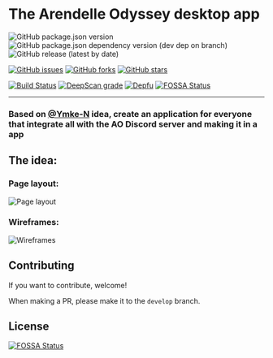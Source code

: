 # The Arendelle Odyssey desktop app

![GitHub package.json version](https://img.shields.io/github/package-json/v/arendelleodyssey/desktop-app?color=purple&style=for-the-badge)
![GitHub package.json dependency version (dev dep on branch)](https://img.shields.io/github/package-json/dependency-version/ArendelleOdyssey/desktop-app/dev/electron?logo=electron&logoColor=white&style=for-the-badge)
![GitHub release (latest by date)](https://img.shields.io/github/downloads/ArendelleOdyssey/desktop-app/latest/total?logo=github&style=for-the-badge)

[![GitHub issues](https://img.shields.io/github/issues/ArendelleOdyssey/desktop-app?logo=github)](https://github.com/ArendelleOdyssey/desktop-app/issues)
[![GitHub forks](https://img.shields.io/github/forks/ArendelleOdyssey/desktop-app?logo=github)](https://github.com/ArendelleOdyssey/desktop-app/network)
[![GitHub stars](https://img.shields.io/github/stars/ArendelleOdyssey/desktop-app?logo=github)](https://github.com/ArendelleOdyssey/desktop-app/stargazers)

[![Build Status](https://travis-ci.com/ArendelleOdyssey/desktop-app.svg?branch=main)](https://travis-ci.com/ArendelleOdyssey/desktop-app)
[![DeepScan grade](https://deepscan.io/api/teams/6175/projects/15570/branches/312937/badge/grade.svg)](https://deepscan.io/dashboard#view=project&tid=6175&pid=15570&bid=312937)
[![Depfu](https://badges.depfu.com/badges/3eeda04dce8e840ac0f6fd2df351f7d2/count.svg)](https://depfu.com/github/ArendelleOdyssey/desktop-app?project_id=21228)
[![FOSSA Status](https://app.fossa.com/api/projects/git%2Bgithub.com%2FArendelleOdyssey%2Fdesktop-app.svg?type=shield)](https://app.fossa.com/projects/git%2Bgithub.com%2FArendelleOdyssey%2Fdesktop-app?ref=badge_shield)

---

### Based on [@Ymke-N](https://github.com/Ymke-N) idea, create an application for everyone that integrate all with the AO Discord server and making it in a app

## The idea:
### Page layout:
![Page layout](https://cdn.discordapp.com/attachments/784896906832510990/799738636534808656/AO_Page_layout.png)

### Wireframes:
![Wireframes](https://cdn.discordapp.com/attachments/784896906832510990/799739310844149840/Wireframes.png)

## Contributing

If you want to contribute, welcome!

When making a PR, please make it to the `develop` branch.


## License
[![FOSSA Status](https://app.fossa.com/api/projects/git%2Bgithub.com%2FArendelleOdyssey%2Fdesktop-app.svg?type=large)](https://app.fossa.com/projects/git%2Bgithub.com%2FArendelleOdyssey%2Fdesktop-app?ref=badge_large)
